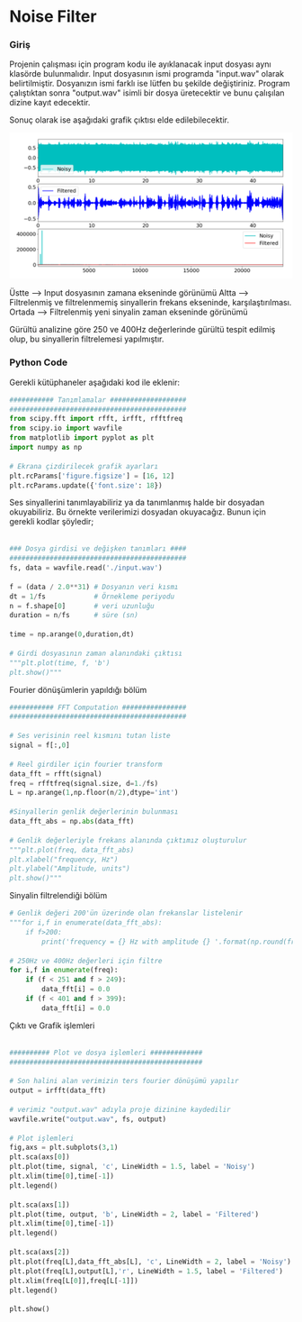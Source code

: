 # Noise Filter

### Giriş
Projenin çalışması için program kodu ile ayıklanacak input dosyası aynı klasörde bulunmalıdır. Input dosyasının ismi programda "input.wav" olarak belirtilmiştir. Dosyanızın ismi farklı ise lütfen bu şekilde değiştiriniz. Program çalıştıktan sonra "output.wav" isimli bir dosya üretecektir ve bunu çalışılan dizine kayıt edecektir.

Sonuç olarak ise aşağıdaki grafik çıktısı elde edilebilecektir.

![Noise-Filter for 250 and 400Hz](./noise_filter.png "Noise-Filter")

Üstte --> Input dosyasının zamana ekseninde görünümü
Altta --> Filtrelenmiş ve filtrelenmemiş sinyallerin frekans ekseninde, karşılaştırılması.
Ortada --> Filtrelenmiş yeni sinyalin zaman ekseninde görünümü

Gürültü analizine göre 250 ve 400Hz değerlerinde gürültü tespit edilmiş olup, bu sinyallerin filtrelemesi yapılmıştır.

### Python Code
Gerekli kütüphaneler aşağıdaki kod ile eklenir:
```python
########### Tanımlamalar ###################
############################################
from scipy.fft import rfft, irfft, rfftfreq
from scipy.io import wavfile
from matplotlib import pyplot as plt
import numpy as np

# Ekrana çizdirilecek grafik ayarları
plt.rcParams['figure.figsize'] = [16, 12]
plt.rcParams.update({'font.size': 18})

```

Ses sinyallerini tanımlayabiliriz ya da tanımlanmış halde bir dosyadan okuyabiliriz. Bu örnekte verilerimizi dosyadan okuyacağız. Bunun için gerekli kodlar şöyledir; 
```python

### Dosya girdisi ve değişken tanımları ####
############################################
fs, data = wavfile.read('./input.wav')

f = (data / 2.0**31) # Dosyanın veri kısmı
dt = 1/fs            # Örnekleme periyodu
n = f.shape[0]       # veri uzunluğu
duration = n/fs      # süre (sn)

time = np.arange(0,duration,dt)

# Girdi dosyasının zaman alanındaki çıktısı
"""plt.plot(time, f, 'b')
plt.show()"""

```

Fourier dönüşümlerin yapıldığı bölüm

```python
########### FFT Computation ################
############################################

# Ses verisinin reel kısmını tutan liste
signal = f[:,0] 

# Reel girdiler için fourier transform
data_fft = rfft(signal)
freq = rfftfreq(signal.size, d=1./fs)
L = np.arange(1,np.floor(n/2),dtype='int')

#Sinyallerin genlik değerlerinin bulunması
data_fft_abs = np.abs(data_fft)

# Genlik değerleriyle frekans alanında çıktımız oluşturulur
"""plt.plot(freq, data_fft_abs)
plt.xlabel("frequency, Hz")
plt.ylabel("Amplitude, units")
plt.show()"""
```

Sinyalin filtrelendiği bölüm

```python
# Genlik değeri 200'ün üzerinde olan frekanslar listelenir
"""for i,f in enumerate(data_fft_abs):
    if f>200:  
        print('frequency = {} Hz with amplitude {} '.format(np.round(freq[i],1),  np.round(f)))"""

# 250Hz ve 400Hz değerleri için filtre
for i,f in enumerate(freq):
    if (f < 251 and f > 249):
        data_fft[i] = 0.0
    if (f < 401 and f > 399):
        data_fft[i] = 0.0
```

Çıktı ve Grafik işlemleri

```python

########## Plot ve dosya işlemleri #############
################################################

# Son halini alan verimizin ters fourier dönüşümü yapılır
output = irfft(data_fft)

# verimiz "output.wav" adıyla proje dizinine kaydedilir 
wavfile.write("output.wav", fs, output)

# Plot işlemleri
fig,axs = plt.subplots(3,1)
plt.sca(axs[0])
plt.plot(time, signal, 'c', LineWidth = 1.5, label = 'Noisy')
plt.xlim(time[0],time[-1])
plt.legend()

plt.sca(axs[1])
plt.plot(time, output, 'b', LineWidth = 2, label = 'Filtered')
plt.xlim(time[0],time[-1])
plt.legend()

plt.sca(axs[2])
plt.plot(freq[L],data_fft_abs[L], 'c', LineWidth = 2, label = 'Noisy')
plt.plot(freq[L],output[L],'r', LineWidth = 1.5, label = 'Filtered')
plt.xlim(freq[L[0]],freq[L[-1]])
plt.legend() 

plt.show()

```

